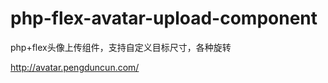 php-flex-avatar-upload-component
================================

php+flex头像上传组件，支持自定义目标尺寸，各种旋转

http://avatar.pengduncun.com/
